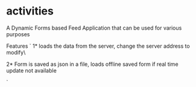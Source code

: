 # activities
A Dynamic Forms based Feed Application that can be used for various purposes


Features
`
  1* loads the data from the server, change the server address to modify\

  2* Form is saved as json in a file, loads offline saved form if real time update not available



`
